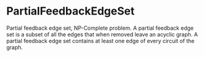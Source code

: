 # PartialFeedbackEdgeSet
Partial feedback edge set, NP-Complete problem.
A partial feedback edge set is a subset of all the edges that when removed leave an acyclic graph.
A partial feedback edge set contains at least one edge of every circuit of the graph.
